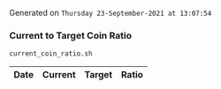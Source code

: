 Generated on `Thursday 23-September-2021 at 13:07:54`

### Current to Target Coin Ratio
`current_coin_ratio.sh`

Date|Current|Target|Ratio
---|---|---|---
